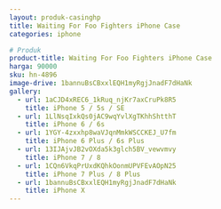 ```yaml
---
layout: produk-casinghp
title: Waiting For Foo Fighters iPhone Case
categories: iphone

# Produk
product-title: Waiting For Foo Fighters iPhone Case
harga: 90000
sku: hn-4896
image-drive: 1bannuBsCBxxlEQH1myRgjJnadF7dHaNk
gallery:
  - url: 1aCJD4xREC6_1kRuq_njKr7axCruPk8R5
    title: iPhone 5 / 5s / SE
  - url: 1LlNsqIxkQs0jAC9wqYvlXgTKhhShtthT
    title: iPhone 6 / 6s
  - url: 1YGY-4zxxhp8waVJqnMmkWSCCKEJ_U7fm
    title: iPhone 6 Plus / 6s Plus
  - url: 13IJAjvJB2vOXda5k3glch5BV_vewvmvy
    title: iPhone 7 / 8
  - url: 1CQn6VkqPrUxdKQhkOonmUPVFEvAOpN25
    title: iPhone 7 Plus / 8 Plus
  - url: 1bannuBsCBxxlEQH1myRgjJnadF7dHaNk
    title: iPhone X
---
```


